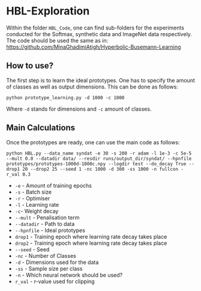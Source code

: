 # HBL-Exploration

Within the folder `HBL_Code`, one can find sub-folders for the experiments conducted for the Softmax, synthetic data and ImageNet data respectively. 
The code should be used the same as in: https://github.com/MinaGhadimiAtigh/Hyperbolic-Busemann-Learning 

## How to use?

The first step is to learn the ideal prototypes. One has to specify the amount of classes as well as output dimensions. This can be done as follows:

```
python prototype_learning.py -d 1000 -c 1000
```

Where `-d` stands for dimensions and `-c` amount of classes.

## Main Calculations

Once the prototypes are ready, one can use the main code as follows:

```
python HBL.py --data_name syndat -e 30 -s 200 -r adam -l 1e-3 -c 5e-5 --mult 0.0 --datadir data/ --resdir runs/output_dir/syndat/ --hpnfile prototypes/prototypes-1000d-1000c.npy --logdir test --do_decay True --drop1 20 --drop2 25 --seed 1 -nc 1000 -d 300 -ss 1000 -n fullcon -r_val 0.3 
```
* `-e` - Amount of training epochs
* `-s` - Batch size
* `-r` - Optimiser
* `-l` - Learning rate
* `-c`- Weight decay
* `--mult` - Penalisation term
* `--datadir` - Path to data
* `--hpnfile` - Ideal prototypes
* `drop1` - Training epoch where learning rate decay takes place
* `drop2` - Training epoch where learning rate decay takes place
* `--seed` - Seed
* `-nc` - Number of Classes
* `-d` - Dimensions used for the data
* `-ss` - Sample size per class
* `-n` - Which neural network should be used?
* `r_val` - r-value used for clipping
